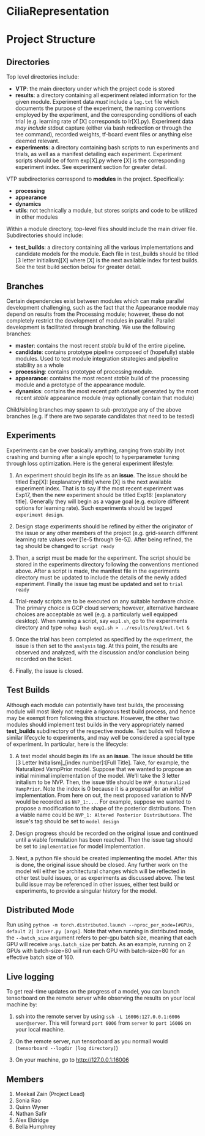 # CiliaRepresentation

# Project Structure

## Directories
Top level directories include:

- **VTP**: the main directory under which the project code is stored
- **results**: a directory containing all experiment related information for the given module. Experiment data *must* include a `log.txt` file which documents the purpose of the experiment, the naming conventions employed by the experiment, and the corresponding conditions of each trial (e.g. learning rate of \[X] corresponds to lr\[X].py). Experiment data *may include* stdout capture (either via bash redirection or through the tee command), recorded weights, tf-board event files or anything else deemed relevant.
- **experiments**: a directory containing bash scripts to run experiments and trials, as well as a manifest detailing each experiment. Experiment scripts should be of form exp\[X].py where \[X] is the corresponding experiment index. See experiment section for greater detail.

VTP subdirectories correspond to **modules** in the project. Specifically:

- **processing**
- **appearance**
- **dynamics**
- **utils**: not technically a module, but stores scripts and code to be utilized in other modules

Within a module directory, top-level files should include the main driver file. Subdirectories should include:

- **test_builds**: a directory containing all the various implementations and candidate models for the module. Each file in test_builds should be titled [3 letter initialism]\[X] where \[X] is the next available index for test builds. See the test build section below for greater detail. 

## Branches
Certain dependencies exist between modules which can make parallel development challenging, such as the fact that the Appearance module may depend on results from the Processing module; however, these do not completely restrict the development of modules in parallel. Parallel development is facilitated through branching.
We use the following branches:

- **master**: contains the most recent *stable* build of the entire pipeline. 
- **candidate**: contains prototype pipeline composed of (hopefully) stable modules. Used to test module integration strategies and pipeline stability as a whole
- **processing**: contains prototype of processing module.
- **appearance**: contains the most recent *stable* build of the processing module and a prototype of the appearance module.
- **dynamics**: contains the most recent path dataset generated by the most recent *stable* appearance module (may optionally contain that module)

Child/sibling branches may spawn to sub-prototype any of the above branches (e.g. if there are two separate candidates that need to be tested)

## Experiments
Experiments can be over basically anything, ranging from stability (not crashing and burning after a single epoch) to hyperparameter tuning through loss optimization. Here is the general experiment lifestyle:

1. An experiment should begin its life as an **issue**. The issue should be titled Exp\[X]: \[explanatory title] where \[X] is the next available experiment index. That is to say if the most recent experiment was Exp17, then the new experiment should be titled Exp18: \[explanatory title]. Generally they will begin as a vague goal (e.g. explore different options for learning rate). Such experiments should be tagged `experiment design`.

2. Design stage experiments should be refined by either the originator of the issue or any other members of the project (e.g. grid-search different learning rate values over \[1e-5 through 9e-5]). After being refined, the tag should be changed to `script ready`

3. Then, a script must be made for the experiment. The script should be stored in the experiments directory following the conventions mentioned above. After a script is made, the manifest file in the experiments directory must be updated to include the details of the newly added experiment. Finally the issue tag must be updated and set to `trial ready`

4. Trial-ready scripts are to be executed on any suitable hardware choice. The primary choice is GCP cloud servers; however, alternative hardware choices are acceptable as well (e.g. a particularly well equipped desktop). When running a script, say `exp1.sh`, go to the experiments directory and type `nohup bash exp1.sh > ../results/exp1/out.txt &`

5. Once the trial has been completed as specified by the experiment, the issue is then set to the `analysis` tag. At this point, the results are observed and analyzed, with the discussion and/or conclusion being recorded on the ticket.

6. Finally, the issue is closed.


## Test Builds 
Although each module can potentially have test builds, the processing module will most likely not require a rigorous test build process, and hence may be exempt from following this structure. However, the other two modules should implement test builds in the very appropriately named **test_builds** subdirectory of the respective module. Test builds will follow a similar lifecycle to experiments, and may well be considered a special type of experiment. In particular, here is the lifecycle:

1. A test model should begin its life as an **issue**. The issue should be title \[3 Letter Initialism\]\_\[index number\]:\[Full Title\]. Take, for example, the Naturalized VampPrior model. Suppose that we wanted to propose an initial minimal implementation of the model. We'll take the 3 letter initalism to be NVP. Then, the issue title should be `NVP_0:Naturalized VampPrior`. Note the index is 0 because it is a proposal for an *initial* implementation. From here on out, the next proposed variation to NVP would be recorded as `NVP_1:...`. For example, suppose we wanted to propose a modification to the shape of the posterior distributions. Then a viable name could be `NVP_1: Altered Posterior Distributions`. The issue's tag should be set to `model design`

2. Design progress should be recorded on the original issue and continued until a viable formulation has been reached. Then the issue tag should be set to `implementation` for model implementation.

3. Next, a python file should be created implementing the model. After this is done, the original issue should be closed. Any further work on the model will either be architectural changes which will be reflected in other test build issues, or as experiments as discussed above. The test build issue may be referenced in other issues, either test build or experiments, to provide a singular history for the model.

## Distributed Mode

Run using `python -m torch.distributed.launch --nproc_per_node=[#GPUs, default 2] Driver.py [args]`. Note that when running in distributed mode, the `--batch_size` argument refers to per-gpu batch size, meaning that each GPU will receive `args.batch_size` per batch. As an example, running on 2 GPUs with batch-size=80 will run each GPU with batch-size=80 for an effective batch size of 160.

## Live logging

To get real-time updates on the progress of a model, you can launch tensorboard on the remote server while observing the results on your local machine by:

1. ssh into the remote server by using `ssh -L 16006:127.0.0.1:6006 user@server`. This will forward `port 6006` from `server` to `port 16006` on your local machine.

2. On the remote server, run tensorboard as you normall would (`tensorboard --logdir [log directory]`)

3. On your machine, go to http://127.0.0.1:16006

## Members

1. Meekail Zain (Project Lead)
2. Sonia Rao
3. Quinn Wyner
4. Nathan Safir
5. Alex Eldridge
6. Bella Humphrey

